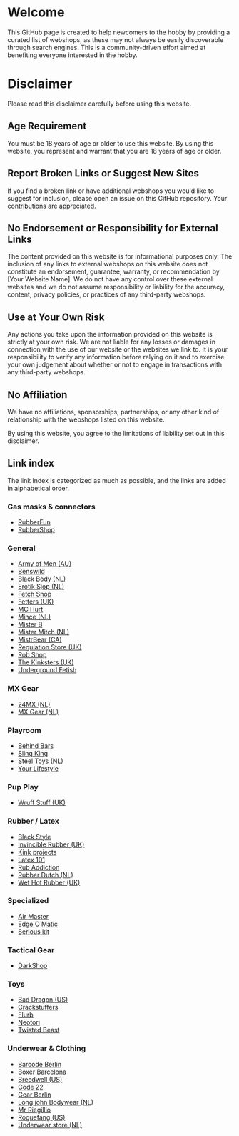 # Welcome

This GitHub page is created to help newcomers to the hobby by providing a curated list of webshops, as these may not always be easily discoverable through search engines. This is a community-driven effort aimed at benefiting everyone interested in the hobby.

# Disclaimer

Please read this disclaimer carefully before using this website.

## Age Requirement

You must be 18 years of age or older to use this website. By using this website, you represent and warrant that you are 18 years of age or older.

## Report Broken Links or Suggest New Sites

If you find a broken link or have additional webshops you would like to suggest for inclusion, please open an issue on this GitHub repository. Your contributions are appreciated.

## No Endorsement or Responsibility for External Links

The content provided on this website is for informational purposes only. The inclusion of any links to external webshops on this website does not constitute an endorsement, guarantee, warranty, or recommendation by [Your Website Name]. We do not have any control over these external websites and we do not assume responsibility or liability for the accuracy, content, privacy policies, or practices of any third-party webshops.

## Use at Your Own Risk

Any actions you take upon the information provided on this website is strictly at your own risk. We are not liable for any losses or damages in connection with the use of our website or the websites we link to. It is your responsibility to verify any information before relying on it and to exercise your own judgement about whether or not to engage in transactions with any third-party webshops.

## No Affiliation

We have no affiliations, sponsorships, partnerships, or any other kind of relationship with the webshops listed on this website.

By using this website, you agree to the limitations of liability set out in this disclaimer.

## Link index
The link index is categorized as much as possible, and the links are added in alphabetical order.

### Gas masks & connectors
- [RubberFun](https://rubberfun.nl/nl/)
- [RubberShop](https://rubbershop.net/) 

### General
- [Army of Men (AU)](https://armyofmen.com/)
- [Benswild](https://benswild.com/)
- [Black Body (NL)](https://www.blackbody.nl/)
- [Erotik Sjop (NL)](https://erotik-sjop.com/)
- [Fetch Shop](https://www.fetchshop.co.uk/)
- [Fetters (UK)](https://fetters.co.uk/)
- [MC Hurt](https://www.mchurt.eu/en/)
- [Mince (NL)](https://www.mince.nl/)
- [Mister B](https://www.misterb.com/)
- [Mister Mitch (NL)](https://www.mistermitch.nl/)
- [MistrBear (CA)](https://mistrbear.com/)
- [Regulation Store (UK)](https://regulation.store/)
- [Rob Shop](https://www.rob.eu/)
- [The Kinksters (UK)](https://thekinksters.co.uk/)
- [Underground Fetish](https://www.underground-fetish.com/)

### MX Gear
- [24MX (NL)](https://www.24mx.nl/)
- [MX Gear (NL)](https://mx-deals.nl/)

### Playroom
- [Behind Bars](https://bhndbars.com/)
- [Sling King](https://www.slingking.eu/)
- [Steel Toys (NL)](https://steeltoys.nl/)
- [Your Lifestyle](https://www.yourlifestyle.eu/)

### Pup Play
- [Wruff Stuff (UK)](https://wruffstuff.com/)


### Rubber / Latex
- [Black Style](https://www.blackstyle.de/)
- [Invincible Rubber (UK)](https://www.invinciblerubber.com/)
- [Kink projects](https://www.kinkprojects.com/)
- [Latex 101](https://www.latex101.com/)
- [Rub Addiction](https://www.rubaddiction.com/)
- [Rubber Dutch (NL)](https://www.rubberdutch.com/)
- [Wet Hot Rubber (UK)](https://wethot.co.uk/)

### Specialized
- [Air Master](https://www.air-master.hu/)
- [Edge O Matic](https://maustec.io/collections/edge-o-matic-base-units)
- [Serious kit](https://www.seriouskitshop.com)

### Tactical Gear
- [DarkShop](https://www.darkshop.nl/)

### Toys
- [Bad Dragon (US)](https://bad-dragon.com/)
- [Crackstuffers](https://crackstuffers.com/)
- [Flurb](https://flurb.me/)
- [Neotori](https://neotori.com/)
- [Twisted Beast](https://twistedbeaststore.eu/)

### Underwear & Clothing
- [Barcode Berlin](https://store.barcodeberlin.com/)
- [Boxer Barcelona](https://boxerbarcelona.com/)
- [Breedwell (US)](https://breedwell.com/)
- [Code 22](https://www.code22.eu/)
- [Gear Berlin](https://gearberlin.com/)
- [Long john Bodywear (NL)](https://www.longjohnbodywear.nl/)
- [Mr Riegillio](https://mr-riegillio.com/)
- [Roguefang (US)](https://www.roguefang.com/)
- [Underwear store (NL)](https://www.underwear-store.nl/)



